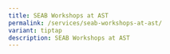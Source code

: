 ```yaml
---
title: SEAB Workshops at AST
permalink: /services/seab-workshops-at-ast/
variant: tiptap
description: SEAB Workshops at AST
---
```

